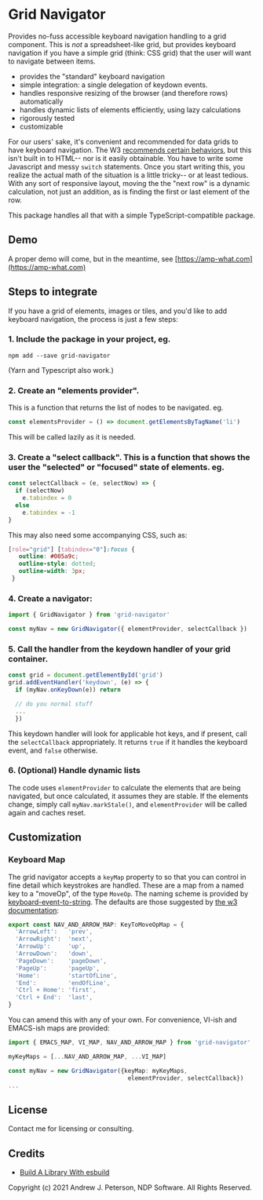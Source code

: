 # Grid Navigator

Provides no-fuss accessible keyboard navigation handling to a grid component. This is _not_ a spreadsheet-like grid, but provides keyboard navigation if you have a simple grid (think: CSS grid) that the user will want to navigate between items.

- provides the "standard" keyboard navigation
- simple integration: a single delegation of keydown events.
- handles responsive resizing of the browser (and therefore rows) automatically
- handles dynamic lists of elements efficiently, using lazy calculations
- rigorously tested
- customizable

For our users' sake, it's convenient and recommended for data grids to have keyboard navigation. The W3 [recommends certain behaviors](https://www.w3.org/TR/wai-aria-practices/#keyboard-interaction-for-data-grids), but this isn't built in to HTML-- nor is it easily obtainable. You have to write some Javascript and messy `switch` statements. Once you start writing this, you realize the actual math of the situation is a little tricky-- or at least tedious. With any sort of responsive layout, moving the the "next row" is a dynamic calculation, not just an addition, as is finding the first or last element of the row.

This package handles all that with a simple TypeScript-compatible package.

## Demo

A proper demo will come, but in the meantime, see [https://amp-what.com](https://amp-what.com)

## Steps to integrate

If you have a grid of elements, images or tiles, and you'd like to add keyboard navigation, the process is just a few steps:

### 1. Include the package in your project, eg.
   ```shell
   npm add --save grid-navigator
   ```
   (Yarn and Typescript also work.)

### 2. Create an "elements provider".
This is a function that returns the list of nodes to be navigated. eg.
  ```typescript
  const elementsProvider = () => document.getElementsByTagName('li')
  ```
   This will be called lazily as it is needed.

### 3. Create a "select callback". This is a function that shows the user the "selected" or "focused" state of elements. eg.
```typescript
const selectCallback = (e, selectNow) => {
  if (selectNow)
    e.tabindex = 0
  else
    e.tabindex = -1
}
```
This may also need some accompanying CSS, such as:
```css
[role="grid"] [tabindex="0"]:focus {
   outline: #005a9c;
   outline-style: dotted;
   outline-width: 3px;
 }
 ```

### 4. Create a navigator:

```typescript
import { GridNavigator } from 'grid-navigator'

const myNav = new GridNavigator({ elementProvider, selectCallback })
```

### 5. Call the handler from the keydown handler of your grid container.
```typescript
const grid = document.getElementById('grid')
grid.addEventHandler('keydown', (e) => {
  if (myNav.onKeyDown(e)) return

  // do you normal stuff
  ...
  })
```
This keydown handler will look for applicable hot keys, and if present, call the `selectCallback` appropriately. It returns `true` if it handles the keyboard event, and `false` otherwise.

### 6. (Optional) Handle dynamic lists

The code uses `elementProvider` to calculate the elements that are being
navigated, but once calculated, it assumes they are stable. If the elements change, simply call `myNav.markStale()`, and `elementProvider` will be called again and caches reset.


## Customization

### Keyboard Map

The grid navigator accepts a `keyMap` property to so that you can
control in fine detail which keystrokes are handled. These are a map from a named key to a "moveOp", of the type `MoveOp`. The naming scheme is provided by [keyboard-event-to-string](https://www.npmjs.com/package/keyboard-event-to-string). The defaults are those suggested by [the w3 documentation](https://www.w3.org/TR/wai-aria-practices/#keyboard-interaction-for-data-grids):
```typescript
export const NAV_AND_ARROW_MAP: KeyToMoveOpMap = {
  'ArrowLeft':   'prev',
  'ArrowRight':  'next',
  'ArrowUp':     'up',
  'ArrowDown':   'down',
  'PageDown':    'pageDown',
  'PageUp':      'pageUp',
  'Home':        'startOfLine',
  'End':         'endOfLine',
  'Ctrl + Home': 'first',
  'Ctrl + End':  'last',
}
```
You can amend this with any of your own. For convenience, VI-ish and EMACS-ish maps are provided:
```typescript
import { EMACS_MAP, VI_MAP, NAV_AND_ARROW_MAP } from 'grid-navigator'

myKeyMaps = [...NAV_AND_ARROW_MAP, ...VI_MAP]

const myNav = new GridNavigator({keyMap: myKeyMaps,
                                  elementProvider, selectCallback})
...
```

## License

Contact me for licensing or consulting.

## Credits
* [Build A Library With esbuild](https://medium.com/geekculture/build-a-library-with-esbuild-23235712f3c)

Copyright (c) 2021 Andrew J. Peterson, NDP Software. All Rights Reserved.
